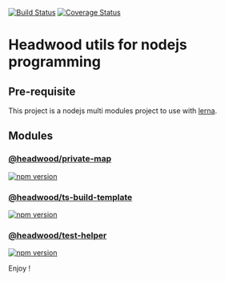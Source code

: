 [![Build Status](https://travis-ci.org/openhoat/hw.svg?branch=master)](https://travis-ci.org/openhoat/hw)
[![Coverage Status](https://coveralls.io/repos/github/openhoat/hw/badge.svg?branch=master)](https://coveralls.io/github/openhoat/hw?branch=master)

# Headwood utils for nodejs programming

## Pre-requisite

This project is a nodejs multi modules project to use with [lerna](https://lernajs.io/).

## Modules

### [@headwood/private-map](https://github.com/openhoat/hw/tree/master/packages/private-map)

[![npm version](https://badge.fury.io/js/%40headwood%2Fprivate-map.svg)](https://badge.fury.io/js/%40headwood%2Fprivate-map)

### [@headwood/ts-build-template](https://github.com/openhoat/hw/tree/master/packages/ts-build-template)

[![npm version](https://badge.fury.io/js/%40headwood%2Fts-build-template.svg)](https://badge.fury.io/js/%40headwood%2Fts-build-template)

### [@headwood/test-helper](https://github.com/openhoat/hw/tree/master/packages/test-helper)

[![npm version](https://badge.fury.io/js/%40headwood%2Ftest-helper.svg)](https://badge.fury.io/js/%40headwood%2Ftest-helper)

Enjoy !
